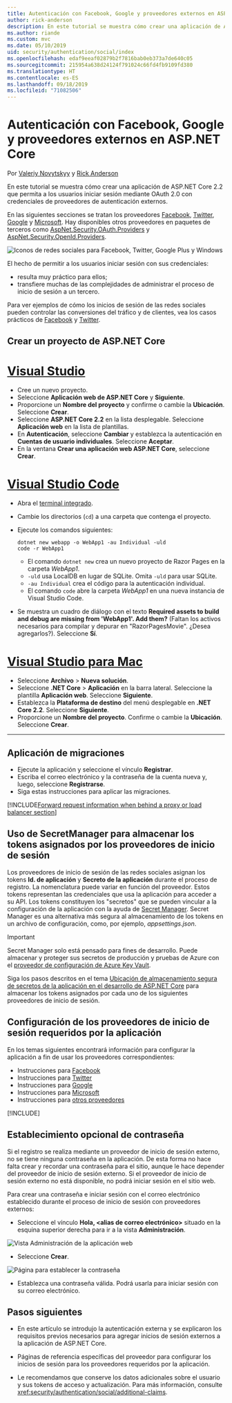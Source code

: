 ```yaml
---
title: Autenticación con Facebook, Google y proveedores externos en ASP.NET Core
author: rick-anderson
description: En este tutorial se muestra cómo crear una aplicación de ASP.NET Core 2.x mediante OAuth 2.0 con proveedores de autenticación externos.
ms.author: riande
ms.custom: mvc
ms.date: 05/10/2019
uid: security/authentication/social/index
ms.openlocfilehash: edaf9eeaf02879b2f7816bab0eb373a7de640c05
ms.sourcegitcommit: 215954a638d24124f791024c66fd4fb9109fd380
ms.translationtype: HT
ms.contentlocale: es-ES
ms.lasthandoff: 09/18/2019
ms.locfileid: "71082506"
---
```

# <a name="facebook-google-and-external-provider-authentication-in-aspnet-core"></a>Autenticación con Facebook, Google y proveedores externos en ASP.NET Core

Por [Valeriy Novytskyy](https://github.com/01binary) y [Rick Anderson](https://twitter.com/RickAndMSFT)

En este tutorial se muestra cómo crear una aplicación de ASP.NET Core 2.2 que permita a los usuarios iniciar sesión mediante OAuth 2.0 con credenciales de proveedores de autenticación externos.

En las siguientes secciones se tratan los proveedores [Facebook](xref:security/authentication/facebook-logins), [Twitter](xref:security/authentication/twitter-logins), [Google](xref:security/authentication/google-logins) y [Microsoft](xref:security/authentication/microsoft-logins). Hay disponibles otros proveedores en paquetes de terceros como [AspNet.Security.OAuth.Providers](https://github.com/aspnet-contrib/AspNet.Security.OAuth.Providers) y [AspNet.Security.OpenId.Providers](https://github.com/aspnet-contrib/AspNet.Security.OpenId.Providers).

![Iconos de redes sociales para Facebook, Twitter, Google Plus y Windows](index/_static/social.png)

El hecho de permitir a los usuarios iniciar sesión con sus credenciales:
* resulta muy práctico para ellos;
* transfiere muchas de las complejidades de administrar el proceso de inicio de sesión a un tercero. 

Para ver ejemplos de cómo los inicios de sesión de las redes sociales pueden controlar las conversiones del tráfico y de clientes, vea los casos prácticos de [Facebook](https://www.facebook.com/unsupportedbrowser) y [Twitter](https://dev.twitter.com/resources/case-studies).

## <a name="create-a-new-aspnet-core-project"></a>Crear un proyecto de ASP.NET Core

# <a name="visual-studiotabvisual-studio"></a>[Visual Studio](#tab/visual-studio)

* Cree un nuevo proyecto.
* Seleccione **Aplicación web de ASP.NET Core** y **Siguiente**.
* Proporcione un **Nombre del proyecto** y confirme o cambie la **Ubicación**. Seleccione **Crear**.
* Seleccione **ASP.NET Core 2.2** en la lista desplegable. Seleccione **Aplicación web** en la lista de plantillas.
* En **Autenticación**, seleccione **Cambiar** y establezca la autenticación en **Cuentas de usuario individuales**. Seleccione **Aceptar**.
* En la ventana **Crear una aplicación web ASP.NET Core**, seleccione **Crear**.

# <a name="visual-studio-codetabvisual-studio-code"></a>[Visual Studio Code](#tab/visual-studio-code)

* Abra el [terminal integrado](https://code.visualstudio.com/docs/editor/integrated-terminal).

* Cambie los directorios (`cd`) a una carpeta que contenga el proyecto.

* Ejecute los comandos siguientes:

  ```dotnetcli
  dotnet new webapp -o WebApp1 -au Individual -uld
  code -r WebApp1
  ```

  * El comando `dotnet new` crea un nuevo proyecto de Razor Pages en la carpeta *WebApp1*.
  * `-uld` usa LocalDB en lugar de SQLite. Omita `-uld` para usar SQLite.
  * `-au Individual` crea el código para la autenticación individual.
  * El comando `code` abre la carpeta *WebApp1* en una nueva instancia de Visual Studio Code.

* Se muestra un cuadro de diálogo con el texto **Required assets to build and debug are missing from 'WebApp1'. Add them?** (Faltan los activos necesarios para compilar y depurar en "RazorPagesMovie". ¿Desea agregarlos?). Seleccione **Sí**.

# <a name="visual-studio-for-mactabvisual-studio-mac"></a>[Visual Studio para Mac](#tab/visual-studio-mac)

* Seleccione **Archivo** > **Nueva solución**.
* Seleccione **.NET Core** > **Aplicación** en la barra lateral. Seleccione la plantilla **Aplicación web**. Seleccione **Siguiente**.
* Establezca la **Plataforma de destino** del menú desplegable en **.NET Core 2.2**. Seleccione **Siguiente**.
* Proporcione un **Nombre del proyecto**. Confirme o cambie la **Ubicación**. Seleccione **Crear**.

---

## <a name="apply-migrations"></a>Aplicación de migraciones

* Ejecute la aplicación y seleccione el vínculo **Registrar**.
* Escriba el correo electrónico y la contraseña de la cuenta nueva y, luego, seleccione **Registrarse**.
* Siga estas instrucciones para aplicar las migraciones.

[!INCLUDE[Forward request information when behind a proxy or load balancer section](includes/forwarded-headers-middleware.md)]

## <a name="use-secretmanager-to-store-tokens-assigned-by-login-providers"></a>Uso de SecretManager para almacenar los tokens asignados por los proveedores de inicio de sesión

Los proveedores de inicio de sesión de las redes sociales asignan los tokens **Id. de aplicación** y **Secreto de la aplicación** durante el proceso de registro. La nomenclatura puede variar en función del proveedor. Estos tokens representan las credenciales que usa la aplicación para acceder a su API. Los tokens constituyen los "secretos" que se pueden vincular a la configuración de la aplicación con la ayuda de [Secret Manager](xref:security/app-secrets#secret-manager). Secret Manager es una alternativa más segura al almacenamiento de los tokens en un archivo de configuración, como, por ejemplo, *appsettings.json*.

> [!IMPORTANT]
> Secret Manager solo está pensado para fines de desarrollo. Puede almacenar y proteger sus secretos de producción y pruebas de Azure con el [proveedor de configuración de Azure Key Vault](xref:security/key-vault-configuration).

Siga los pasos descritos en el tema [Ubicación de almacenamiento segura de secretos de la aplicación en el desarrollo de ASP.NET Core](xref:security/app-secrets) para almacenar los tokens asignados por cada uno de los siguientes proveedores de inicio de sesión.

## <a name="setup-login-providers-required-by-your-application"></a>Configuración de los proveedores de inicio de sesión requeridos por la aplicación

En los temas siguientes encontrará información para configurar la aplicación a fin de usar los proveedores correspondientes:

* Instrucciones para [Facebook](xref:security/authentication/facebook-logins)
* Instrucciones para [Twitter](xref:security/authentication/twitter-logins)
* Instrucciones para [Google](xref:security/authentication/google-logins)
* Instrucciones para [Microsoft](xref:security/authentication/microsoft-logins)
* Instrucciones para [otros proveedores](xref:security/authentication/otherlogins)

[!INCLUDE[](includes/chain-auth-providers.md)]

## <a name="optionally-set-password"></a>Establecimiento opcional de contraseña

Si el registro se realiza mediante un proveedor de inicio de sesión externo, no se tiene ninguna contraseña en la aplicación. De esta forma no hace falta crear y recordar una contraseña para el sitio, aunque le hace depender del proveedor de inicio de sesión externo. Si el proveedor de inicio de sesión externo no está disponible, no podrá iniciar sesión en el sitio web.

Para crear una contraseña e iniciar sesión con el correo electrónico establecido durante el proceso de inicio de sesión con proveedores externos:

* Seleccione el vínculo **Hola, &lt;alias de correo electrónico&gt;** situado en la esquina superior derecha para ir a la vista **Administración**.

![Vista Administración de la aplicación web](index/_static/pass1a.png)

* Seleccione **Crear**.

![Página para establecer la contraseña](index/_static/pass2a.png)

* Establezca una contraseña válida. Podrá usarla para iniciar sesión con su correo electrónico.

## <a name="next-steps"></a>Pasos siguientes

* En este artículo se introdujo la autenticación externa y se explicaron los requisitos previos necesarios para agregar inicios de sesión externos a la aplicación de ASP.NET Core.

* Páginas de referencia específicas del proveedor para configurar los inicios de sesión para los proveedores requeridos por la aplicación.

* Le recomendamos que conserve los datos adicionales sobre el usuario y sus tokens de acceso y actualización. Para más información, consulte <xref:security/authentication/social/additional-claims>.
